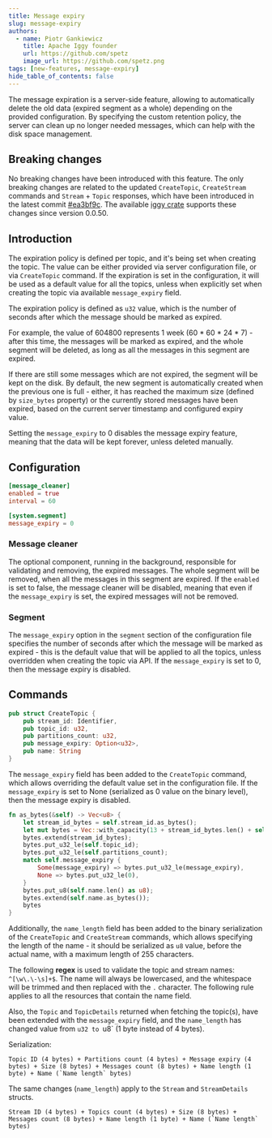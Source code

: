 ```yaml
---
title: Message expiry
slug: message-expiry
authors:
  - name: Piotr Gankiewicz
    title: Apache Iggy founder
    url: https://github.com/spetz
    image_url: https://github.com/spetz.png
tags: [new-features, message-expiry]
hide_table_of_contents: false
---
```


The message expiration is a server-side feature, allowing to automatically delete the old data (expired segment as a whole) depending on the provided configuration. By specifying the custom retention policy, the server can clean up no longer needed messages, which can help with the disk space management.

<!--truncate-->

## Breaking changes

No breaking changes have been introduced with this feature. The only breaking changes are related to the updated `CreateTopic`, `CreateStream` commands and `Stream` + `Topic` responses, which have been introduced in the latest commit [#ea3bf9c](https://github.com/iggy-rs/iggy/commit/ea3bf9c16dd5f93e1c80c140e9e1d14cfa70f570). The available [iggy crate](https://crates.io/crates/iggy) supports these changes since version 0.0.50.

## Introduction

The expiration policy is defined per topic, and it's being set when creating the topic. The value can be either provided via server configuration file, or via `CreateTopic` command. If the expiration is set in the configuration, it will be used as a default value for all the topics, unless when explicitly set when creating the topic via available `message_expiry` field.

The expiration policy is defined as `u32` value, which is the number of seconds after which the message should be marked as expired. 

For example, the value of 604800 represents 1 week (60 \* 60 \* 24 \* 7) - after this time, the messages will be marked as expired, and the whole segment will be deleted, as long as all the messages in this segment are expired. 

If there are still some messages which are not expired, the segment will be kept on the disk. By default, the new segment is automatically created when the previous one is full - either, it has reached the maximum size (defined by `size_bytes` property) or the currently stored messages have been expired, based on the current server timestamp and configured expiry value.

Setting the `message_expiry` to 0 disables the message expiry feature, meaning that the data will be kept forever, unless deleted manually.

## Configuration

```toml
[message_cleaner]
enabled = true
interval = 60

[system.segment]
message_expiry = 0
```

### Message cleaner

The optional component, running in the background, responsible for validating and removing, the expired messages. The whole segment will be removed, when all the messages in this segment are expired. If the `enabled` is set to false, the message cleaner will be disabled, meaning that even if the `message_expiry` is set, the expired messages will not be removed.

### Segment

The `message_expiry` option in the `segment` section of the configuration file specifies the number of seconds after which the message will be marked as expired - this is the default value that will be applied to all the topics, unless overridden when creating the topic via API. If the `message_expiry` is set to 0, then the message expiry is disabled.


## Commands

```rust
pub struct CreateTopic {
    pub stream_id: Identifier,
    pub topic_id: u32,
    pub partitions_count: u32,
    pub message_expiry: Option<u32>,
    pub name: String
}
```

The `message_expiry` field has been added to the `CreateTopic` command, which allows overriding the default value set in the configuration file. If the `message_expiry` is set to None (serialized as 0 value on the binary level), then the message expiry is disabled.

```rust
fn as_bytes(&self) -> Vec<u8> {
    let stream_id_bytes = self.stream_id.as_bytes();
    let mut bytes = Vec::with_capacity(13 + stream_id_bytes.len() + self.name.len());
    bytes.extend(stream_id_bytes);
    bytes.put_u32_le(self.topic_id);
    bytes.put_u32_le(self.partitions_count);
    match self.message_expiry {
        Some(message_expiry) => bytes.put_u32_le(message_expiry),
        None => bytes.put_u32_le(0),
    }
    bytes.put_u8(self.name.len() as u8);
    bytes.extend(self.name.as_bytes());
    bytes
}
```


Additionally, the `name_length` field has been added to the binary serialization of the `CreateTopic` and `CreateStream` commands, which allows specifying the length of the name - it should be serialized as `u8` value, before the actual name, with a maximum length of 255 characters. 

The following **regex** is used to validate the topic and stream names: `^[\w\.\-\s]+$`. The name will always be lowercased, and the whitespace will be trimmed and then replaced with the `.` character. The following rule applies to all the resources that contain the name field.

Also, the `Topic` and `TopicDetails` returned when fetching the topic(s), have been extended with the `message_expiry` field, and the `name_length` has changed value from `u32 to `u8` (1 byte instead of 4 bytes). 

Serialization:

```
Topic ID (4 bytes) + Partitions count (4 bytes) + Message expiry (4 bytes) + Size (8 bytes) + Messages count (8 bytes) + Name length (1 byte) + Name (`Name length` bytes)
```

The same changes (`name_length`) apply to the `Stream` and `StreamDetails` structs.

```
Stream ID (4 bytes) + Topics count (4 bytes) + Size (8 bytes) + Messages count (8 bytes) + Name length (1 byte) + Name (`Name length` bytes)
```